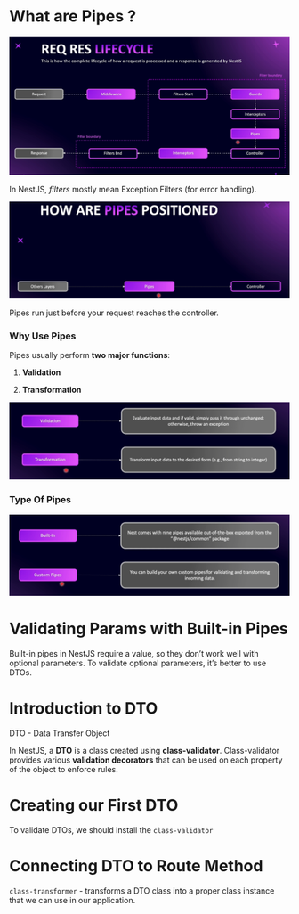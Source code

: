 # What are Pipes ?

<img src="./images/images-02/image-1.png" width="700">

In NestJS, _filters_ mostly mean Exception Filters (for error handling).

<img src="./images/images-02/image-2.png" width="700">

Pipes run just before your request reaches the controller.

### Why Use Pipes

Pipes usually perform **two major functions**:

1. **Validation**

2. **Transformation**

<img src="./images/images-02/image-3.png" width="700">

### Type Of Pipes

<img src="./images/images-02/image-4.png" width="700">

# Validating Params with Built-in Pipes

Built-in pipes in NestJS require a value, so they don’t work well with optional parameters. To validate optional parameters, it’s better to use DTOs.

# Introduction to DTO

DTO - Data Transfer Object

In NestJS, a **DTO** is a class created using **class-validator**. Class-validator provides various **validation decorators** that can be used on each property of the object to enforce rules.

# Creating our First DTO

To validate DTOs, we should install the `class-validator`

# Connecting DTO to Route Method

`class-transformer` - transforms a DTO class into a proper class instance that we can use in our application.
